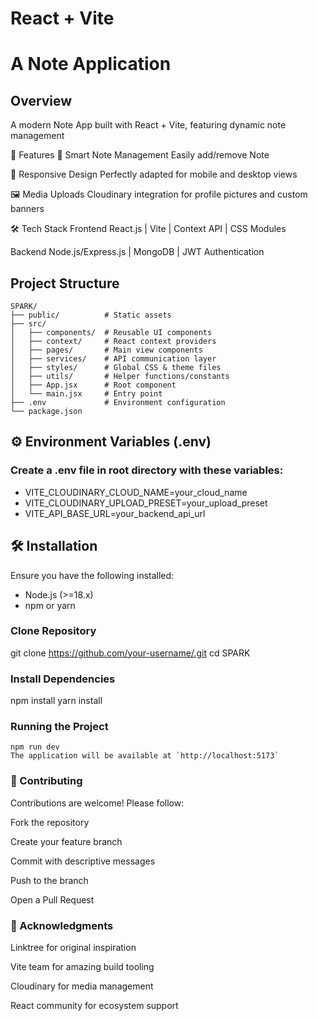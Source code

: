 # React + Vite

#  A Note Application

## Overview
A modern Note App built with React + Vite, featuring dynamic note management

🚀 Features
🔗 Smart Note Management
Easily add/remove Note

📱 Responsive Design
Perfectly adapted for mobile and desktop views

🖼 Media Uploads
Cloudinary integration for profile pictures and custom banners
    

🛠 Tech Stack
Frontend
React.js | Vite | Context API | CSS Modules

Backend
Node.js/Express.js | MongoDB | JWT Authentication
    

##  Project Structure

```
SPARK/
├── public/          # Static assets
├── src/
│   ├── components/  # Reusable UI components
│   ├── context/     # React context providers
│   ├── pages/       # Main view components
│   ├── services/    # API communication layer
│   ├── styles/      # Global CSS & theme files
│   ├── utils/       # Helper functions/constants
│   ├── App.jsx      # Root component
│   └── main.jsx     # Entry point
├── .env             # Environment configuration
└── package.json
```
## ⚙️ Environment Variables (.env)
### Create a .env file in root directory with these variables:
- VITE_CLOUDINARY_CLOUD_NAME=your_cloud_name
- VITE_CLOUDINARY_UPLOAD_PRESET=your_upload_preset
- VITE_API_BASE_URL=your_backend_api_url

## 🛠️ Installation

Ensure you have the following installed:
-   Node.js (>=18.x)
-   npm or yarn
  
###  Clone Repository
 git clone https://github.com/your-username/.git
 cd SPARK  
 
### Install Dependencies
npm install
yarn install

### Running the Project

```
npm run dev
The application will be available at `http://localhost:5173`
```
### 🤝 Contributing
Contributions are welcome! Please follow:

Fork the repository

Create your feature branch

Commit with descriptive messages

Push to the branch

Open a Pull Request

### 🙏 Acknowledgments
Linktree for original inspiration

Vite team for amazing build tooling

Cloudinary for media management

React community for ecosystem support


